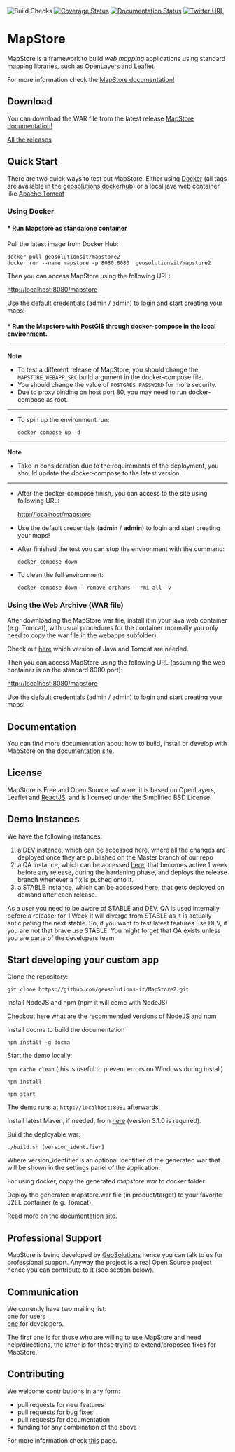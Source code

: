 ![Build Checks](https://github.com/geosolutions-it/MapStore2/actions/workflows/tests.yml/badge.svg?branch=master)
[![Coverage Status](https://coveralls.io/repos/github/geosolutions-it/MapStore2/badge.svg?branch=master)](https://coveralls.io/github/geosolutions-it/MapStore2?branch=master)
[![Documentation Status](https://readthedocs.org/projects/mapstore2/badge/?version=latest)](https://mapstore.readthedocs.io/en/latest/?badge=latest)
[![Twitter URL](https://img.shields.io/twitter/url/https/twitter.com/fold_left.svg?style=social&label=Follow%20%40mapstore2)](https://twitter.com/mapstore2)

MapStore
========
MapStore is a framework to build *web mapping* applications using standard mapping libraries, such as <a href="http://openlayers.org/" target="_blank">OpenLayers</a> and <a href="http://leafletjs.com/" target="_blank">Leaflet</a>.

For more information check the <a href="https://mapstore.readthedocs.io/en/latest/" target="_blank">MapStore documentation!</a>

Download
------------
You can download the WAR file from the latest release [MapStore documentation!](https://mapstore.readthedocs.io/en/latest/)

[All the releases](https://github.com/geosolutions-it/MapStore2/releases)

Quick Start
------------

There are two quick ways to test out MapStore. Either using <a href="https://www.docker.com/" target="_blank">Docker</a> (all tags are available in the [geosolutions dockerhub](https://hub.docker.com/r/geosolutionsit/mapstore2/tags?page=1&ordering=last_updated)) or a local java web container like <a href="http://tomcat.apache.org/" target="_blank">Apache Tomcat</a>

### Using Docker
#### * Run Mapstore as standalone container
Pull the latest image from Docker Hub:

```
docker pull geosolutionsit/mapstore2
docker run --name mapstore -p 8080:8080  geosolutionsit/mapstore2
```

Then you can access MapStore using the following URL:

[http://localhost:8080/mapstore](http://localhost:8080/mapstore)


Use the default credentials (admin / admin) to login and start creating your maps!

#### * Run the Mapstore with PostGIS through docker-compose in the local environment.

---
**Note**

- To test a different release of MapStore, you should change the `MAPSTORE_WEBAPP_SRC` build argument in the docker-compose file.
- You should change the value of `POSTGRES_PASSWORD` for more security. 
- Due to proxy binding on host port 80, you may need to run docker-compose as root.

---

- To spin up the environment run:
  ```shell
  docker-compose up -d
  ```

---
**Note**

-  Take in consideration due to the requirements of the deployment, you should update the docker-compose to the latest version.
---

- After the docker-compose finish, you can access to the site using following URL:

  [http://localhost/mapstore](http://localhost/mapstore)


- Use the default credentials (**admin** / **admin**) to login and start creating your maps!
- After finished the test you can stop the environment with the command:
  ```shell
  docker-compose down
  ```
- To clean the full environment:
    ```shell
    docker-compose down --remove-orphans --rmi all -v
    ```

### Using the Web Archive (WAR file)

After downloading the MapStore war file, install it in your java web container (e.g. Tomcat), with usual procedures for the container (normally you only need to copy the war file in the webapps subfolder).

Check out <a href="https://mapstore.readthedocs.io/en/latest/developer-guide/requirements/" target="_blank">here</a> which version of Java and Tomcat are needed.

Then you can access MapStore using the following URL (assuming the web container is on the standard 8080 port):

<a href="http://localhost:8080/mapstore" target="_blank">http://localhost:8080/mapstore</a>


Use the default credentials (admin / admin) to login and start creating your maps!

Documentation
-------------
You can find more documentation about how to build, install or develop with MapStore on the <a href="https://mapstore.readthedocs.io/en/latest/" target="_blank">documentation site</a>.

License
------------
MapStore is Free and Open Source software, it is based on OpenLayers, Leaflet and <a href="https://facebook.github.io/react/" target="_blank">ReactJS</a>, and is licensed under the Simplified BSD License.


Demo Instances
---------------
We have the following instances:

1. a DEV instance, which can be accessed <a href="http://dev-mapstore.geosolutionsgroup.com" target="_blank">here</a>, where all the changes are deployed once they are published on the Master branch of our repo
2. a QA instance, which can be accessed  <a href="http://qa-mapstore.geosolutionsgroup.com" target="_blank">here</a>, that becomes active 1 week before any release, during the hardening phase, and deploys the release branch whenever a fix is pushed onto it.
3. a STABLE instance, which can be accessed <a href="http://mapstore.geosolutionsgroup.com" target="_blank">here</a>, that gets deployed on demand after each release.

As a user you need to be aware of STABLE and DEV, QA is used internally before a release; for 1 Week it will diverge from STABLE as it is actually anticipating the next stable.
So, if you want to test latest features use DEV, if you are not that brave use STABLE. You might forget that QA exists unless you are parte of the developers team.

Start developing your custom app
------------

Clone the repository:

`git clone https://github.com/geosolutions-it/MapStore2.git`

Install NodeJS and npm (npm it will come with NodeJS)

Checkout <a href="https://mapstore.readthedocs.io/en/latest/developer-guide/requirements/" target="_blank">here</a> what are the recommended versions of NodeJS and npm

Install docma to build the documentation

`npm install -g docma`

Start the demo locally:

`npm cache clean` (this is useful to prevent errors on Windows during install)

`npm install`

`npm start`

The demo runs at `http://localhost:8081` afterwards.

Install latest Maven, if needed, from <a href="https://maven.apache.org/download.cgi" target="_blank">here</a> (version 3.1.0 is required).

Build the deployable war:

`./build.sh [version_identifier]`

Where version_identifier is an optional identifier of the generated war that will be shown in the settings panel of the application.

For using docker, copy the generated <i>mapstore.war</i> to docker folder

Deploy the generated mapstore.war file (in product/target) to your favorite J2EE container (e.g. Tomcat).

Read more on the <a href="https://mapstore.readthedocs.io/en/latest/" target="_blank">documentation site</a>.

Professional Support
---------------------
MapStore is being developed by <a href="http://www.geosolutionsgroup.com/" target="_blank">GeoSolutions</a> hence you can talk to us for professional support. Anyway the project is a real Open Source project hence you can contribute to it (see section below).

Communication
---------------------
We currently have two mailing list:  <br>
<a href="https://groups.google.com/d/forum/mapstore-users" target="_blank">one</a> for users <br>
<a href="https://groups.google.com/d/forum/mapstore-developers" target="_blank">one</a> for developers.

The first one is for those who are willing to use MapStore and need help/directions, the latter is for those trying to extend/proposed fixes for MapStore.


Contributing
---------------------
We welcome contributions in any form:

* pull requests for new features
* pull requests for bug fixes
* pull requests for documentation
* funding for any combination of the above

For more information check <a href="https://github.com/geosolutions-it/MapStore2/blob/master/CONTRIBUTING.md" target="_blank">this</a> page.
